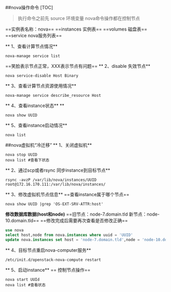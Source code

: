 ##nova操作命令
[TOC]
>执行命令之前先 source 环境变量
>nova命令操作都在控制节点

==实例表名称：nova==
==instances 实例表==
==volumes 磁盘表==
==service nova服务列表==

** 1、查看计算节点情况**
```shell
nova-manage service list
```
==笑脸表示节点正常，XXX表示节点有问题==
** 2、disable 失效节点**
```shell
nova service-disable Host Binary
```
** 3、查看计算节点资源使用情况**
```shell
nova-manage service describe_resource Host
```
** 4、查看instance状态** **
```shell
nova show UUID
```
** 5、查看instance启动情况**
```shell
nova list
```

##nova虚拟机“冷迁移”
** 1、关闭虚拟机**
```shell
nova stop UUID
nova list #查看下状态
```
** 2、通过scp或者rsync 同步instance到目标节点**
```shell
rsync -avzP /var/lib/nova/instances/UUID root@172.16.170.111:/var/lib/nova/instances/
```
** 3、修改虚拟机节点信息**
==查看instance属于哪个节点==
```shell
nova show UUID |grep 'OS-EXT-SRV-ATTR:host'
```
**修改数据库数据(host和node)**
==旧节点：node-7.domain.tld 新节点：node-10.domain.tld==
==修改完成后需要再次查看是否修改正确==
```sql
use nova
select host,node from nova.instances where uuid = 'UUID'
update nova.instances set host = 'node-7.domain.tld',node = 'node-10.domain.tld' where uuid = 'UUID'
```
** 4、目标节点重启nova-computer服务**
```shell
/etc/init.d/openstack-nova-compute restart
```
** 5、启动instance**
== 控制节点操作==
```shell
nova start UUId
nova list #查看状态
```